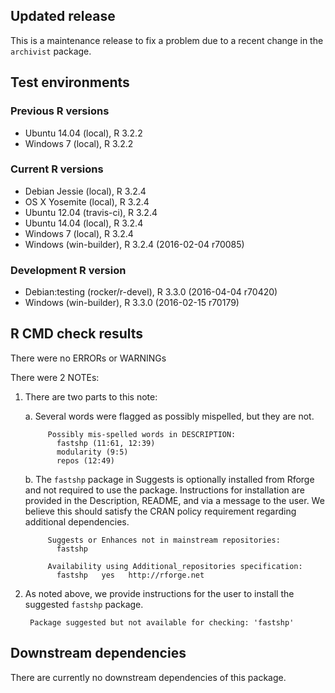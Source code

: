 ## Updated release

This is a maintenance release to fix a problem due to a recent change in the `archivist` package.

## Test environments

### Previous R versions
* Ubuntu 14.04            (local), R 3.2.2
* Windows 7               (local), R 3.2.2

### Current R versions
* Debian Jessie           (local), R 3.2.4
* OS X Yosemite           (local), R 3.2.4
* Ubuntu 12.04        (travis-ci), R 3.2.4
* Ubuntu 14.04            (local), R 3.2.4
* Windows 7               (local), R 3.2.4
* Windows           (win-builder), R 3.2.4 (2016-02-04 r70085)

### Development R version
* Debian:testing (rocker/r-devel), R 3.3.0 (2016-04-04 r70420)
* Windows           (win-builder), R 3.3.0 (2016-02-15 r70179)

## R CMD check results

There were no ERRORs or WARNINGs

There were 2 NOTEs:

1. There are two parts to this note:

    a. Several words were flagged as possibly mispelled, but they are not.
    
            Possibly mis-spelled words in DESCRIPTION:
              fastshp (11:61, 12:39)
              modularity (9:5)
              repos (12:49)

    b. The `fastshp` package in Suggests is optionally installed from Rforge and not required to use the package. Instructions for installation are provided in the Description, README, and via a message to the user. We believe this should satisfy the CRAN policy requirement regarding additional dependencies.

            Suggests or Enhances not in mainstream repositories:
              fastshp
          
            Availability using Additional_repositories specification:
              fastshp   yes   http://rforge.net

2. As noted above, we provide instructions for the user to install the suggested `fastshp` package.

        Package suggested but not available for checking: 'fastshp'

## Downstream dependencies

There are currently no downstream dependencies of this package.
